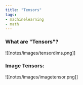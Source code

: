 ```yaml
---
title: "Tensors"
tags:
- machinelearning
- math
---
```


### What are "Tensors"?


![[notes/images/tensordims.png]]

### Image Tensors:
![[notes/images/imagetensor.png]]
